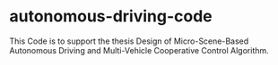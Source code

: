 # autonomous-driving-code
This Code is to support the thesis Design of Micro-Scene-Based Autonomous Driving and Multi-Vehicle Cooperative Control Algorithm.
